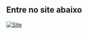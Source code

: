## Entre no site abaixo

[![Site](https://img.shields.io/badge/perfil%20-%23323330.svg?&style=for-the-badge&logo=perfil&logoColor=black&color=F745B5)](https://gabrielcarvalheiro.github.io/Tipos-de-veiculos-estudo-de-input/)
